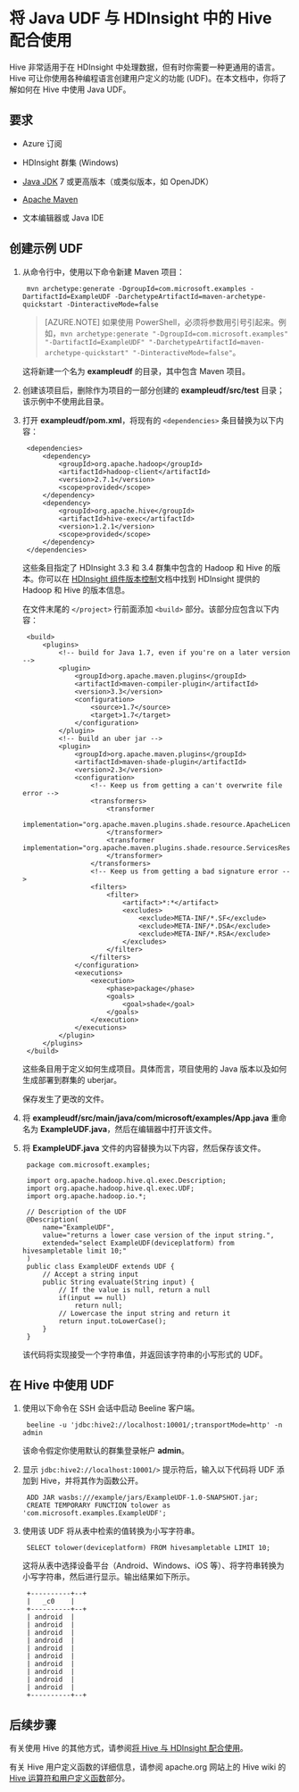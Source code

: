 <properties
pageTitle="将 Java 用户定义函数 (UDF) 与 HDInsight 中的 Hive 配合使用 |Azure"
description="了解如何在 HDInsight 的 Hive 中创建并使用 Java 用户定义函数 (UDF)。"
services="hdinsight"
documentationCenter=""
authors="Blackmist"
manager="jhubbard"
editor="cgronlun"/>  


<tags
ms.service="hdinsight"
ms.devlang="java"
ms.topic="article"
ms.tgt_pltfrm="na"
ms.workload="big-data"
ms.date="09/27/2016"
wacn.date=""
ms.author="larryfr"/>

# 将 Java UDF 与 HDInsight 中的 Hive 配合使用

Hive 非常适用于在 HDInsight 中处理数据，但有时你需要一种更通用的语言。Hive 可让你使用各种编程语言创建用户定义的功能 (UDF)。在本文档中，你将了解如何在 Hive 中使用 Java UDF。

## 要求

* Azure 订阅

* HDInsight 群集 (Windows)

* [Java JDK](http://www.oracle.com/technetwork/java/javase/downloads/) 7 或更高版本（或类似版本，如 OpenJDK）

* [Apache Maven](http://maven.apache.org/)

* 文本编辑器或 Java IDE

## 创建示例 UDF

1. 从命令行中，使用以下命令新建 Maven 项目：

        mvn archetype:generate -DgroupId=com.microsoft.examples -DartifactId=ExampleUDF -DarchetypeArtifactId=maven-archetype-quickstart -DinteractiveMode=false

    > [AZURE.NOTE] 如果使用 PowerShell，必须将参数用引号引起来。例如，`mvn archetype:generate "-DgroupId=com.microsoft.examples" "-DartifactId=ExampleUDF" "-DarchetypeArtifactId=maven-archetype-quickstart" "-DinteractiveMode=false"`。

    这将新建一个名为 __exampleudf__ 的目录，其中包含 Maven 项目。

2. 创建该项目后，删除作为项目的一部分创建的 __exampleudf/src/test__ 目录；该示例中不使用此目录。

3. 打开 __exampleudf/pom.xml__，将现有的 `<dependencies>` 条目替换为以下内容：

        <dependencies>
            <dependency>
                <groupId>org.apache.hadoop</groupId>
                <artifactId>hadoop-client</artifactId>
                <version>2.7.1</version>
                <scope>provided</scope>
            </dependency>
            <dependency>
                <groupId>org.apache.hive</groupId>
                <artifactId>hive-exec</artifactId>
                <version>1.2.1</version>
                <scope>provided</scope>
            </dependency>
        </dependencies>

    这些条目指定了 HDInsight 3.3 和 3.4 群集中包含的 Hadoop 和 Hive 的版本。你可以在 [HDInsight 组件版本控制](/documentation/articles/hdinsight-component-versioning-v1/)文档中找到 HDInsight 提供的 Hadoop 和 Hive 的版本信息。

    在文件末尾的 `</project>` 行前面添加 `<build>` 部分。该部分应包含以下内容：

        <build>
            <plugins>
                <!-- build for Java 1.7, even if you're on a later version -->
                <plugin>
                    <groupId>org.apache.maven.plugins</groupId>
                    <artifactId>maven-compiler-plugin</artifactId>
                    <version>3.3</version>
                    <configuration>
                        <source>1.7</source>
                        <target>1.7</target>
                    </configuration>
                </plugin>
                <!-- build an uber jar -->
                <plugin>
                    <groupId>org.apache.maven.plugins</groupId>
                    <artifactId>maven-shade-plugin</artifactId>
                    <version>2.3</version>
                    <configuration>
                        <!-- Keep us from getting a can't overwrite file error -->
                        <transformers>
                            <transformer
                                    implementation="org.apache.maven.plugins.shade.resource.ApacheLicenseResourceTransformer">
                            </transformer>
                            <transformer implementation="org.apache.maven.plugins.shade.resource.ServicesResourceTransformer">
                            </transformer>
                        </transformers>
                        <!-- Keep us from getting a bad signature error -->
                        <filters>
                            <filter>
                                <artifact>*:*</artifact>
                                <excludes>
                                    <exclude>META-INF/*.SF</exclude>
                                    <exclude>META-INF/*.DSA</exclude>
                                    <exclude>META-INF/*.RSA</exclude>
                                </excludes>
                            </filter>
                        </filters>
                    </configuration>
                    <executions>
                        <execution>
                            <phase>package</phase>
                            <goals>
                                <goal>shade</goal>
                            </goals>
                        </execution>
                    </executions>
                </plugin>
            </plugins>
        </build>
    
    这些条目用于定义如何生成项目。具体而言，项目使用的 Java 版本以及如何生成部署到群集的 uberjar。

    保存发生了更改的文件。

4. 将 __exampleudf/src/main/java/com/microsoft/examples/App.java__ 重命名为 __ExampleUDF.java__，然后在编辑器中打开该文件。

5. 将 __ExampleUDF.java__ 文件的内容替换为以下内容，然后保存该文件。

        package com.microsoft.examples;

        import org.apache.hadoop.hive.ql.exec.Description;
        import org.apache.hadoop.hive.ql.exec.UDF;
        import org.apache.hadoop.io.*;

        // Description of the UDF
        @Description(
            name="ExampleUDF",
            value="returns a lower case version of the input string.",
            extended="select ExampleUDF(deviceplatform) from hivesampletable limit 10;"
        )
        public class ExampleUDF extends UDF {
            // Accept a string input
            public String evaluate(String input) {
                // If the value is null, return a null
                if(input == null)
                    return null;
                // Lowercase the input string and return it
                return input.toLowerCase();
            }
        }

    该代码将实现接受一个字符串值，并返回该字符串的小写形式的 UDF。

## 在 Hive 中使用 UDF

1. 使用以下命令在 SSH 会话中启动 Beeline 客户端。

        beeline -u 'jdbc:hive2://localhost:10001/;transportMode=http' -n admin

    该命令假定你使用默认的群集登录帐户 __admin__。

2. 显示 `jdbc:hive2://localhost:10001/>` 提示符后，输入以下代码将 UDF 添加到 Hive，并将其作为函数公开。

        ADD JAR wasbs:///example/jars/ExampleUDF-1.0-SNAPSHOT.jar;
        CREATE TEMPORARY FUNCTION tolower as 'com.microsoft.examples.ExampleUDF';

3. 使用该 UDF 将从表中检索的值转换为小写字符串。

        SELECT tolower(deviceplatform) FROM hivesampletable LIMIT 10;

    这将从表中选择设备平台（Android、Windows、iOS 等）、将字符串转换为小写字符串，然后进行显示。输出结果如下所示。

        +----------+--+
        |   _c0    |
        +----------+--+
        | android  |
        | android  |
        | android  |
        | android  |
        | android  |
        | android  |
        | android  |
        | android  |
        | android  |
        | android  |
        +----------+--+

## 后续步骤

有关使用 Hive 的其他方式，请参阅[将 Hive 与 HDInsight 配合使用](/documentation/articles/hdinsight-use-hive/)。

有关 Hive 用户定义函数的详细信息，请参阅 apache.org 网站上的 Hive wiki 的 [Hive 运算符和用户定义函数](https://cwiki.apache.org/confluence/display/Hive/LanguageManual+UDF)部分。

<!---HONumber=Mooncake_Quality_Review_1215_2016-->